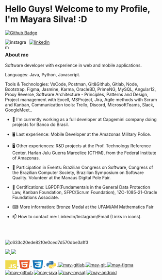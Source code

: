 <h4 align="center">

 #  Hello Guys! Welcome to my Profile, I'm Mayara Silva! :D

[![Github Badge](https://img.shields.io/badge/-Github-000?style=flat-square&logo=Github&logoColor=white&link=https://github.com/mayaradeveloper)](https://github.com/mayaradeveloper)

 <a href="https://www.instagram.com/mayara.jds/">
    <img align="left" width="80px" src="https://i.ibb.co/qkGSp1D/instagram.png" alt="instagram" style="vertical-align:top;">
  </a> 
  <a href="https://www.linkedin.com/in/mayarajds">
    <img width="80px" src="https://i.ibb.co/RyZx12b/linkedin.png" alt="linkedin" style="vertical-align:top;">
  </a>
</div>

### About me

Software developer with experience in web and mobile applications.<br>

Languages: Java, Python, Javascript.<br>

Tools & Technologies: VsCode, Postman, Git&Github, Gitlab, Node, Bootstrap, Figma, Jasmine, Karma, OracleBD, PrimeNG, MySQL, Angular12, Proxy Reverse, Software Architecture - Principles, Patterns and Design, Project management with Excell, MSProject, Jira, Agile methods with Scrum and Kanban, Communication tools: Trello, Discord, MicrosoftTeams, Slack, GoogleMeet..<br>

- 🔭 I'm currently working as a full developer at Capgemini company doing projects for Banco do Brasil.
- 🖥 Last experience: Mobile Developer at the Amazonas Military Police.
- 🖥 Other experiences: R&D projects at the Prof. Technology Reference Center. Harlan Julu Guerra Marcelice (CTHM), from the Federal Institute of Amazonas.
- 📅 Participation in Events: Brazilian Congress on Software, Congress of the Brazilian Computer Society, Brazilian Symposium on Software Quality. Volunteer at the Manaus Digital Pole Fair.
- 📜 Certifications: LGPDF(Fundamentals in the General Data Protection Law, Kanban Foundation, SFPC(Scrum Foundation), 1ZO-1085-21-Oracle Foundations Associate.
- ⌨ More information: Bronze Medal at the UFAM/AM Mathematics Fair

- 📫 How to contact me: Linkedin/Instagram/Email (Links in icons).
<br>
<br>

![c633c20ede82f0e0ced7d570dbe3a1f3](https://user-images.githubusercontent.com/70382532/138322189-2db8df52-9dcb-40a0-88a8-c365466bd33d.gif)



<div>
<a href="https://github.com/mayaradeveloper">
<img height="180em" src="https://github-readme-stats.vercel.app/api/top-langs/?username=mayaradeveloper&layout=compact&langs_count=7&theme=dracula"/>
<img height="180em" src="https://github-readme-stats.vercel.app/api?username=mayaradeveloper&show_icons=true&theme=dracula&include_all_commits=true&count_private=true"/>
</div>
 
 <link rel = "stylesheet" href = "https://cdn.jsdelivr.net/gh/devicons/devicon@v2.14.0/devicon.min.css">
<i class = "devicon-adonisjs-original colori"> </i>

<div style="display: inline_block"><br>
  <img align="center" alt="may-Js" height="30" width="40" src="https://raw.githubusercontent.com/devicons/devicon/master/icons/javascript/javascript-plain.svg" title = "JAVASCRIPT">
  <img align="center" alt="may-HTML" height="30" width="40" src="https://raw.githubusercontent.com/devicons/devicon/master/icons/html5/html5-original.svg" title = "HTML5">
  <img align="center" alt="may-CSS" height="30" width="40" src="https://raw.githubusercontent.com/devicons/devicon/master/icons/css3/css3-original.svg" title = "CSS">
  <img align="center" alt="may-Python" height="30" width="40" src="https://raw.githubusercontent.com/devicons/devicon/master/icons/python/python-original.svg" title = "PYTHON">
  <img align="center" alt="may-gitlab" height="30" width="40" src="https://cdn.jsdelivr.net/gh/devicons/devicon/icons/gitlab/gitlab-original.svg" title = "GITLAB" />
  <img align="center" alt="may-git" height="30" width="40" src="https://cdn.jsdelivr.net/gh/devicons/devicon/icons/git/git-original.svg" title = "GIT" />
  <img align="center" alt="may-figma" height="30" width="40" src="https://cdn.jsdelivr.net/gh/devicons/devicon/icons/figma/figma-original.svg" title = "FIGMA"/>
  <img align="center" alt="may-github" height="30" width="40px" src="https://cdn.jsdelivr.net/gh/devicons/devicon/icons/github/github-original.svg" title = "GITHUB"/>
</svg>
  <img align="center" alt="may-java" height="30" width="40px" src="https://cdn.jsdelivr.net/gh/devicons/devicon/icons/java/java-original.svg" title = "JAVA"/>
  <img align="center" alt="may-mysql" height="30" width="40px" src="https://cdn.jsdelivr.net/gh/devicons/devicon/icons/mysql/mysql-original.svg" title = "MYSQL"/>
  <img align="center" alt="may-android" height="30" width="40px" src="https://cdn.jsdelivr.net/gh/devicons/devicon/icons/android/android-original.svg" title = "ANDROID"/>

 
 
  ##
  
